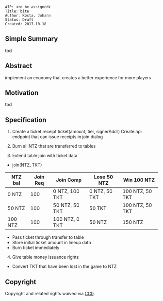     AIP: <to be assigned>
    Title: bite
    Author: Kosta, Johann
    Status: Draft
    Created: 2017-10-18


## Simple Summary

tbd

## Abstract

implement an economy that creates a better experience for more players

## Motivation
tbd

## Specification


1. Create a ticket receipt
  ticket(amount, tier, signerAddr)
  Create api endpoint that can issue receipts in join dialog

2. Burn all NTZ that are transferred to tables

3. Extend table join with ticket data
  - join(NTZ, TKT)

  | NTZ bal | Join Req | Join Comp      | Lose 50 NTZ   | Win 100 NTZ     |
  |---------|----------|----------------|---------------|-----------------|
  | 0 NTZ   | 100      | 0 NTZ, 100 TKT | 0 NTZ, 50 TKT | 100 NTZ, 50 TKT |
  | 50 NTZ  | 100      | 50 NTZ, 50 TKT | 50 TKT        | 100 NTZ, 50 TKT |
  | 100 NTZ | 100      | 100 NTZ, 0 TKT | 50 NTZ        | 150 NTZ         |

  - Pass ticket through transfer to table
  - Store initial ticket amount in lineup data
  - Burn ticket immediately 

4. Give table money issuance rights
  - Convert TKT that have been lost in the game to NTZ


## Copyright
Copyright and related rights waived via [CC0](https://creativecommons.org/publicdomain/zero/1.0/).
